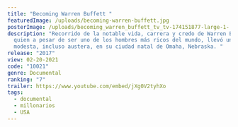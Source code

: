 ```yaml
---
title: "Becoming Warren Buffett "
featuredImage: /uploads/becoming-warren-buffett.jpg
posterImage: /uploads/becoming_warren_buffett_tv_tv-174151877-large-1-.jpg
description: "Recorrido de la notable vida, carrera y credo de Warren Buffett,
  quien a pesar de ser uno de los hombres más ricos del mundo, llevó una vida
  modesta, incluso austera, en su ciudad natal de Omaha, Nebraska. "
release: "2017"
view: 02-20-2021
code: "10021"
genre: Documental
ranking: "7"
trailer: https://www.youtube.com/embed/jXg0V2tyhXo
tags:
  - documental
  - millonarios
  - USA
---
```


